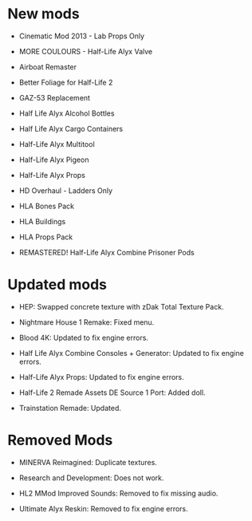 New mods
========
- Cinematic Mod 2013 - Lab Props Only

- MORE COULOURS - Half-Life Alyx Valve

- Airboat Remaster

- Better Foliage for Half-Life 2

- GAZ-53 Replacement

- Half Life Alyx Alcohol Bottles

- Half Life Alyx Cargo Containers

- Half-Life Alyx Multitool

- Half-Life Alyx Pigeon

- Half-Life Alyx Props

- HD Overhaul - Ladders Only

- HLA Bones Pack

- HLA Buildings

- HLA Props Pack

- REMASTERED! Half-Life Alyx Combine Prisoner Pods

Updated mods
============
- HEP: Swapped concrete texture with zDak Total Texture Pack.

- Nightmare House 1 Remake: Fixed menu.

- Blood 4K: Updated to fix engine errors.

- Half Life Alyx Combine Consoles + Generator: Updated to fix engine errors.

- Half-Life Alyx Props: Updated to fix engine errors.

- Half-Life 2 Remade Assets DE Source 1 Port: Added doll. 

- Trainstation Remade: Updated.


Removed Mods
============
- MINERVA Reimagined: Duplicate textures.

- Research and Development: Does not work.

- HL2 MMod Improved Sounds: Removed to fix missing audio.

- Ultimate Alyx Reskin: Removed to fix engine errors.

